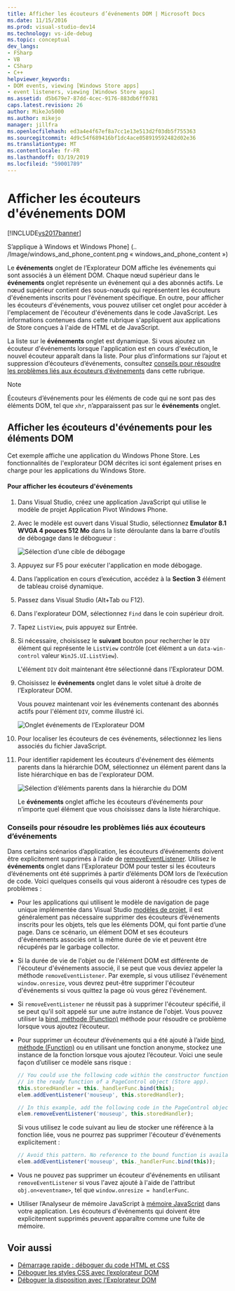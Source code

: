 ```yaml
---
title: Afficher les écouteurs d’événements DOM | Microsoft Docs
ms.date: 11/15/2016
ms.prod: visual-studio-dev14
ms.technology: vs-ide-debug
ms.topic: conceptual
dev_langs:
- FSharp
- VB
- CSharp
- C++
helpviewer_keywords:
- DOM events, viewing [Windows Store apps]
- event listeners, viewing [Windows Store apps]
ms.assetid: d5b679e7-87dd-4cec-9176-883db6ff0781
caps.latest.revision: 26
author: MikeJo5000
ms.author: mikejo
manager: jillfra
ms.openlocfilehash: ed3a4e4f67ef8a7cc1e13e513d2f03db5f755363
ms.sourcegitcommit: 4d9c54f689416bf1dc4ace058919592482d02e36
ms.translationtype: MT
ms.contentlocale: fr-FR
ms.lasthandoff: 03/19/2019
ms.locfileid: "59001789"
---
```

# <a name="view-dom-event-listeners"></a>Afficher les écouteurs d'événements DOM
[!INCLUDE[vs2017banner](../includes/vs2017banner.md)]

S’applique à Windows et Windows Phone] (.. /Image/windows_and_phone_content.png « windows_and_phone_content »)

 Le **événements** onglet de l’Explorateur DOM affiche les événements qui sont associés à un élément DOM. Chaque nœud supérieur dans le **événements** onglet représente un événement qui a des abonnés actifs. Le nœud supérieur contient des sous-nœuds qui représentent les écouteurs d'événements inscrits pour l'événement spécifique. En outre, pour afficher les écouteurs d'événements, vous pouvez utiliser cet onglet pour accéder à l'emplacement de l'écouteur d'événements dans le code JavaScript. Les informations contenues dans cette rubrique s'appliquent aux applications de Store conçues à l'aide de HTML et de JavaScript.

 La liste sur le **événements** onglet est dynamique. Si vous ajoutez un écouteur d'événements lorsque l'application est en cours d'exécution, le nouvel écouteur apparaît dans la liste. Pour plus d’informations sur l’ajout et suppression d’écouteurs d’événements, consultez [conseils pour résoudre les problèmes liés aux écouteurs d’événements](#Tips) dans cette rubrique.

> [!NOTE]
>  Écouteurs d’événements pour les éléments de code qui ne sont pas des éléments DOM, tel que `xhr`, n’apparaissent pas sur le **événements** onglet.

## <a name="view-event-listeners-for-dom-elements"></a>Afficher les écouteurs d'événements pour les éléments DOM
 Cet exemple affiche une application du Windows Phone Store. Les fonctionnalités de l'explorateur DOM décrites ici sont également prises en charge pour les applications du Windows Store.

#### <a name="to-view-event-listeners"></a>Pour afficher les écouteurs d'événements

1.  Dans Visual Studio, créez une application JavaScript qui utilise le modèle de projet Application Pivot Windows Phone.

2.  Avec le modèle est ouvert dans Visual Studio, sélectionnez **Emulator 8.1 WVGA 4 pouces 512 Mo** dans la liste déroulante dans la barre d’outils de débogage dans le débogueur :

     ![Sélection d’une cible de débogage](../debugger/media/js-dom-debug-target-emu.png "JS_DOM_Debug_Target_Emu")

3.  Appuyez sur F5 pour exécuter l'application en mode débogage.

4.  Dans l’application en cours d’exécution, accédez à la **Section 3** élément de tableau croisé dynamique.

5.  Passez dans Visual Studio (Alt+Tab ou F12).

6.  Dans l'explorateur DOM, sélectionnez `Find` dans le coin supérieur droit.

7.  Tapez `ListView`, puis appuyez sur Entrée.

8.  Si nécessaire, choisissez le **suivant** bouton pour rechercher le `DIV` élément qui représente le `ListView` contrôle (cet élément a un `data-win-control` valeur `WinJS.UI.ListView`).

     L'élément `DIV` doit maintenant être sélectionné dans l'Explorateur DOM.

9. Choisissez le **événements** onglet dans le volet situé à droite de l’Explorateur DOM.

     Vous pouvez maintenant voir les événements contenant des abonnés actifs pour l'élément `DIV`, comme illustré ici.

     ![Onglet événements de l’Explorateur DOM](../debugger/media/js-dom-events.png "JS_DOM_Events")

10. Pour localiser les écouteurs de ces événements, sélectionnez les liens associés du fichier JavaScript.

11. Pour identifier rapidement les écouteurs d'événement des éléments parents dans la hiérarchie DOM, sélectionnez un élément parent dans la liste hiérarchique en bas de l'explorateur DOM.

     ![Sélection d’éléments parents dans la hiérarchie du DOM](../debugger/media/js-dom-breadcrumbs.png "JS_DOM_Breadcrumbs")

     Le **événements** onglet affiche les écouteurs d’événements pour n’importe quel élément que vous choisissez dans la liste hiérarchique.

###  <a name="Tips"></a> Conseils pour résoudre les problèmes liés aux écouteurs d’événements
 Dans certains scénarios d’application, les écouteurs d’événements doivent être explicitement supprimés à l’aide de [removeEventListener](http://msdn.microsoft.com/library/ie/ff975250\(v=vs.85\).aspx). Utilisez le **événements** onglet dans l’Explorateur DOM pour tester si les écouteurs d’événements ont été supprimés à partir d’éléments DOM lors de l’exécution de code. Voici quelques conseils qui vous aideront à résoudre ces types de problèmes :

-   Pour les applications qui utilisent le modèle de navigation de page unique implémentée dans Visual Studio [modèles de projet](http://msdn.microsoft.com/library/windows/apps/hh758331.aspx), il est généralement pas nécessaire supprimer des écouteurs d’événements inscrits pour les objets, tels que les éléments DOM, qui font partie d’une page. Dans ce scénario, un élément DOM et ses écouteurs d'événements associés ont la même durée de vie et peuvent être récupérés par le garbage collector.

-   Si la durée de vie de l'objet ou de l'élément DOM est différente de l'écouteur d'événements associé, il se peut que vous deviez appeler la méthode `removeEventListener`. Par exemple, si vous utilisez l'événement `window.onresize`, vous devrez peut-être supprimer l'écouteur d'événements si vous quittez la page où vous gérez l'événement.

-   Si `removeEventListener` ne réussit pas à supprimer l'écouteur spécifié, il se peut qu'il soit appelé sur une autre instance de l'objet. Vous pouvez utiliser la [bind, méthode (Function)](https://developer.mozilla.org/docs/Web/JavaScript/Reference/Global_Objects/Function/bind) méthode pour résoudre ce problème lorsque vous ajoutez l’écouteur.

-   Pour supprimer un écouteur d’événements qui a été ajouté à l’aide [bind, méthode (Function)](https://developer.mozilla.org/docs/Web/JavaScript/Reference/Global_Objects/Function/bind) ou en utilisant une fonction anonyme, stockez une instance de la fonction lorsque vous ajoutez l’écouteur. Voici une seule façon d’utiliser ce modèle sans risque :

    ```javascript
    // You could use the following code within the constructor function of an object, or
    // in the ready function of a PageControl object (Store app).
    this.storedHandler = this._handlerFunc.bind(this);
    elem.addEventListener('mouseup', this.storedHandler);

    // In this example, add the following code in the PageControl object's unload function.
    elem.removeEventListener('mouseup', this.storedHandler);

    ```

     Si vous utilisez le code suivant au lieu de stocker une référence à la fonction liée, vous ne pourrez pas supprimer l'écouteur d'événements explicitement :

    ```javascript
    // Avoid this pattern. No reference to the bound function is available.
    elem.addEventListener('mouseup', this._handlerFunc.bind(this));
    ```

-   Vous ne pouvez pas supprimer un écouteur d'événements en utilisant `removeEventListener` si vous l'avez ajouté à l'aide de l'attribut `obj.on<eventname>`, tel que `window.onresize = handlerFunc`.

-   Utiliser l’Analyseur de mémoire JavaScript à [mémoire JavaScript](../profiling/javascript-memory.md) dans votre application. Les écouteurs d'événements qui doivent être explicitement supprimés peuvent apparaître comme une fuite de mémoire.

## <a name="see-also"></a>Voir aussi

- [Démarrage rapide : déboguer du code HTML et CSS](../debugger/quickstart-debug-html-and-css.md)
- [Déboguer les styles CSS avec l’explorateur DOM](../debugger/debug-css-styles-using-dom-explorer.md)
- [Déboguer la disposition avec l’Explorateur DOM](../debugger/debug-layout-using-dom-explorer.md)